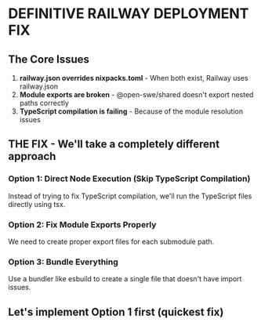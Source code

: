 # DEFINITIVE RAILWAY DEPLOYMENT FIX

## The Core Issues

1. **railway.json overrides nixpacks.toml** - When both exist, Railway uses railway.json
2. **Module exports are broken** - @open-swe/shared doesn't export nested paths correctly
3. **TypeScript compilation is failing** - Because of the module resolution issues

## THE FIX - We'll take a completely different approach

### Option 1: Direct Node Execution (Skip TypeScript Compilation)

Instead of trying to fix TypeScript compilation, we'll run the TypeScript files directly using tsx.

### Option 2: Fix Module Exports Properly

We need to create proper export files for each submodule path.

### Option 3: Bundle Everything

Use a bundler like esbuild to create a single file that doesn't have import issues.

## Let's implement Option 1 first (quickest fix)
